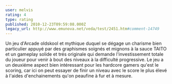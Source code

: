 ```yaml
---
user: melvis
rating: 4
type: rating
published: 2010-12-23T09:59:08.000Z
legacy_url: http://www.emunova.net/veda/test/2451.htm#comment-14749
---
```

Un jeu d'Arcade oldskool et mythique duquel se dégage un charisme bien particulier appuyé par des graphismes soignés et mignons à la sauce TAITO et un gameplay solide et trés originale qui demande l'investissement totale du joueur pour venir à bout des niveaux à la difficulté progressive.
Le jeu a un deuxiéme aspect bien intéressant pour les hardcore gamers qu'est le scoring, car ici on peut essayer de finir un niveau avec le score le plus élevé à l'aides d'enchainements qu'on peaufine à fur et à mesure.